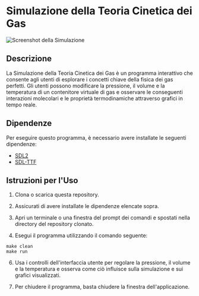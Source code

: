 # Simulazione della Teoria Cinetica dei Gas

![Screenshot della Simulazione](https://imgur.com/a/9noAECn)

## Descrizione

La Simulazione della Teoria Cinetica dei Gas è un programma interattivo che consente agli utenti di esplorare i concetti chiave della fisica dei gas perfetti. Gli utenti possono modificare la pressione, il volume e la temperatura di un contenitore virtuale di gas e osservare le conseguenti interazioni molecolari e le proprietà termodinamiche attraverso grafici in tempo reale.

## Dipendenze

Per eseguire questo programma, è necessario avere installate le seguenti dipendenze:

- [SDL2](https://libsdl.org/)
- [SDL-TTF](https://www.libsdl.org/projects/SDL_ttf/)

## Istruzioni per l'Uso

1. Clona o scarica questa repository.

2. Assicurati di avere installate le dipendenze elencate sopra.

3. Apri un terminale o una finestra del prompt dei comandi e spostati nella directory del repository clonato.

4. Esegui il programma utilizzando il comando seguente:

```
make clean
make run
```

6. Usa i controlli dell'interfaccia utente per regolare la pressione, il volume e la temperatura e osserva come ciò influisce sulla simulazione e sui grafici visualizzati.

7. Per chiudere il programma, basta chiudere la finestra dell'applicazione.
